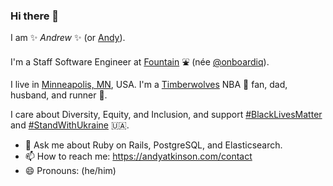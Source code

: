 ### Hi there 👋

I am ✨ _Andrew_ ✨ (or [Andy](https://andyatkinson.com/)).

I'm a Staff Software Engineer at [Fountain](http://fountain.com/) ⛲ (née [@onboardiq](https://github.com/onboardiq)).

I live in [Minneapolis, MN](https://en.wikipedia.org/wiki/Minneapolis%E2%80%93Saint_Paul), USA. I'm a [Timberwolves](https://twitter.com/timberwolves) NBA 🏀 fan, dad, husband, and runner 🏃.

I care about Diversity, Equity, and Inclusion, and support [#BlackLivesMatter](https://twitter.com/hashtag/BlackLivesMatter) and [#StandWithUkraine](https://twitter.com/hashtag/StandWithUkraine) 🇺🇦.

- 💬 Ask me about Ruby on Rails, PostgreSQL, and Elasticsearch.
- 📫 How to reach me: https://andyatkinson.com/contact
- 😄 Pronouns: (he/him)

